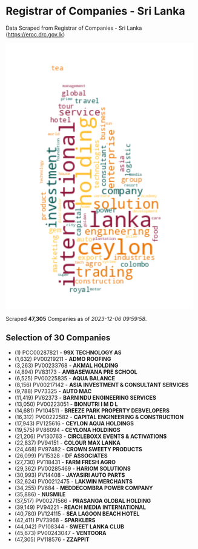 # Registrar of Companies - Sri Lanka

Data Scraped from Registrar of Companies - Sri Lanka (https://eroc.drc.gov.lk)

![word-cloud](data/word_cloud.png)

Scraped **47,305** Companies as of *2023-12-06 09:59:58*.


## Selection of 30 Companies

* (1) PCC00287821 - **99X TECHNOLOGY AS**
* (1,632) PV00219211 - **ADMO ROOFING**
* (3,263) PV00233768 - **AKMAL HOLDING**
* (4,894) PV83173 - **AMBASEWANA PRE SCHOOL**
* (6,525) PV00225835 - **AQUA BALANCE**
* (8,156) PV00217142 - **ASIA INVESTMENT & CONSULTANT SERVICES**
* (9,788) PV73325 - **AUTO MAC**
* (11,419) PV62373 - **BARNINDU ENGINEERING SERVICES**
* (13,050) PV00223051 - **BIONUTRI I M D L**
* (14,681) PV104511 - **BREEZE PARK PROPERTY DEBVELOPERS**
* (16,312) PV00222582 - **CAPITAL ENGINEERING & CONSTRUCTION**
* (17,943) PV125616 - **CEYLON AQUA HOLDINGS**
* (19,575) PV86094 - **CEYLONA HOLDINGS**
* (21,206) PV130763 - **CIRCLEBOXX EVENTS & ACTIVATIONS**
* (22,837) PV94151 - **COLOUR MAX LANKA**
* (24,468) PV97482 - **CROWN SWEETY PRODUCTS**
* (26,099) PV15328 - **DF ASSOCIATES**
* (27,730) PV118431 - **FARM FRESH AGRO**
* (29,362) PV00285469 - **HARIOM SOLUTIONS**
* (30,993) PV14408 - **JAYASIRI AUTO PARTS**
* (32,624) PV00212475 - **LAKWIN MERCHANTS**
* (34,255) PV684 - **MEDDECOMBRA POWER COMPANY**
* (35,886)  - **NUSMILE**
* (37,517) PV00271566 - **PRASANGA GLOBAL HOLDING**
* (39,149) PV94221 - **REACH MEDIA INTERNATIONAL**
* (40,780) PV124115 - **SEA LAGOON BEACH HOTEL**
* (42,411) PV73968 - **SPARKLERS**
* (44,042) PV108344 - **SWEET LANKA CLUB**
* (45,673) PV00243047 - **VENTOORA**
* (47,305) PV118576 - **ZZAPPIT**